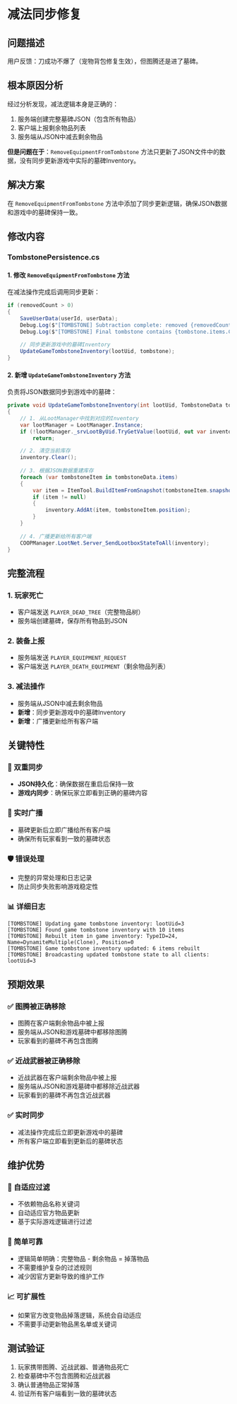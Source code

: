 # 减法同步修复

## 问题描述
用户反馈：刀成功不爆了（宠物背包修复生效），但图腾还是进了墓碑。

## 根本原因分析
经过分析发现，减法逻辑本身是正确的：
1. 服务端创建完整墓碑JSON（包含所有物品）
2. 客户端上报剩余物品列表
3. 服务端从JSON中减去剩余物品

**但是问题在于**：`RemoveEquipmentFromTombstone` 方法只更新了JSON文件中的数据，没有同步更新游戏中实际的墓碑Inventory。

## 解决方案
在 `RemoveEquipmentFromTombstone` 方法中添加了同步更新逻辑，确保JSON数据和游戏中的墓碑保持一致。

## 修改内容

### TombstonePersistence.cs

#### 1. 修改 `RemoveEquipmentFromTombstone` 方法
在减法操作完成后调用同步更新：

```csharp
if (removedCount > 0)
{
    SaveUserData(userId, userData);
    Debug.Log($"[TOMBSTONE] Subtraction complete: removed {removedCount} items from tombstone, remaining items={tombstone.items.Count}");
    Debug.Log($"[TOMBSTONE] Final tombstone contains {tombstone.items.Count} droppable items");
    
    // 同步更新游戏中的墓碑Inventory
    UpdateGameTombstoneInventory(lootUid, tombstone);
}
```

#### 2. 新增 `UpdateGameTombstoneInventory` 方法
负责将JSON数据同步到游戏中的墓碑：

```csharp
private void UpdateGameTombstoneInventory(int lootUid, TombstoneData tombstoneData)
{
    // 1. 从LootManager中找到对应的Inventory
    var lootManager = LootManager.Instance;
    if (!lootManager._srvLootByUid.TryGetValue(lootUid, out var inventory))
        return;

    // 2. 清空当前库存
    inventory.Clear();
    
    // 3. 根据JSON数据重建库存
    foreach (var tombstoneItem in tombstoneData.items)
    {
        var item = ItemTool.BuildItemFromSnapshot(tombstoneItem.snapshot);
        if (item != null)
        {
            inventory.AddAt(item, tombstoneItem.position);
        }
    }
    
    // 4. 广播更新给所有客户端
    COOPManager.LootNet.Server_SendLootboxStateToAll(inventory);
}
```

## 完整流程

### 1. 玩家死亡
- 客户端发送 `PLAYER_DEAD_TREE`（完整物品树）
- 服务端创建墓碑，保存所有物品到JSON

### 2. 装备上报
- 服务端发送 `PLAYER_EQUIPMENT_REQUEST`
- 客户端发送 `PLAYER_DEATH_EQUIPMENT`（剩余物品列表）

### 3. 减法操作
- 服务端从JSON中减去剩余物品
- **新增**：同步更新游戏中的墓碑Inventory
- **新增**：广播更新给所有客户端

## 关键特性

### 🔄 双重同步
- **JSON持久化**：确保数据在重启后保持一致
- **游戏内同步**：确保玩家立即看到正确的墓碑内容

### 📡 实时广播
- 墓碑更新后立即广播给所有客户端
- 确保所有玩家看到一致的墓碑状态

### 🛡️ 错误处理
- 完整的异常处理和日志记录
- 防止同步失败影响游戏稳定性

### 📊 详细日志
```
[TOMBSTONE] Updating game tombstone inventory: lootUid=3
[TOMBSTONE] Found game tombstone inventory with 10 items
[TOMBSTONE] Rebuilt item in game inventory: TypeID=24, Name=DynamiteMultiple(Clone), Position=0
[TOMBSTONE] Game tombstone inventory updated: 6 items rebuilt
[TOMBSTONE] Broadcasting updated tombstone state to all clients: lootUid=3
```

## 预期效果

### ✅ 图腾被正确移除
- 图腾在客户端剩余物品中被上报
- 服务端从JSON和游戏墓碑中都移除图腾
- 玩家看到的墓碑不再包含图腾

### ✅ 近战武器被正确移除
- 近战武器在客户端剩余物品中被上报
- 服务端从JSON和游戏墓碑中都移除近战武器
- 玩家看到的墓碑不再包含近战武器

### ✅ 实时同步
- 减法操作完成后立即更新游戏中的墓碑
- 所有客户端立即看到更新后的墓碑状态

## 维护优势

### 🎯 自适应过滤
- 不依赖物品名称关键词
- 自动适应官方物品更新
- 基于实际游戏逻辑进行过滤

### 🔧 简单可靠
- 逻辑简单明确：完整物品 - 剩余物品 = 掉落物品
- 不需要维护复杂的过滤规则
- 减少因官方更新导致的维护工作

### 📈 可扩展性
- 如果官方改变物品掉落逻辑，系统会自动适应
- 不需要手动更新物品黑名单或关键词

## 测试验证
1. 玩家携带图腾、近战武器、普通物品死亡
2. 检查墓碑中不包含图腾和近战武器
3. 确认普通物品正常掉落
4. 验证所有客户端看到一致的墓碑状态
